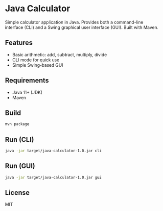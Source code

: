 # Java Calculator

Simple calculator application in Java. Provides both a command-line interface (CLI) and a Swing graphical user interface (GUI). Built with Maven.

## Features
- Basic arithmetic: add, subtract, multiply, divide
- CLI mode for quick use
- Simple Swing-based GUI

## Requirements
- Java 11+ (JDK)
- Maven

## Build

```bash
mvn package
```

## Run (CLI)

```bash
java -jar target/java-calculator-1.0.jar cli
```

## Run (GUI)

```bash
java -jar target/java-calculator-1.0.jar gui
```

## License
MIT
